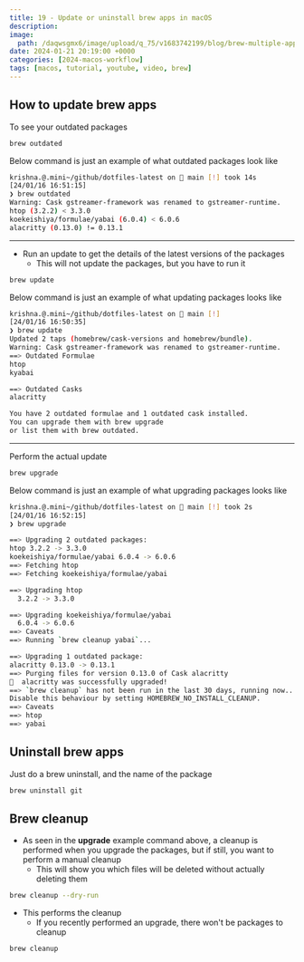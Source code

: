 ```yaml
---
title: 19 - Update or uninstall brew apps in macOS
description:
image:
  path: /daqwsgmx6/image/upload/q_75/v1683742199/blog/brew-multiple-apps.avif
date: 2024-01-21 20:19:00 +0000
categories: [2024-macos-workflow]
tags: [macos, tutorial, youtube, video, brew]
---
```


## How to update brew apps

To see your outdated packages

```bash
brew outdated
```

Below command is just an example of what outdated packages look like

```bash
krishna.@.mini~/github/dotfiles-latest on  main [!] took 14s
[24/01/16 16:51:15]
❯ brew outdated
Warning: Cask gstreamer-framework was renamed to gstreamer-runtime.
htop (3.2.2) < 3.3.0
koekeishiya/formulae/yabai (6.0.4) < 6.0.6
alacritty (0.13.0) != 0.13.1
```

---

- Run an update to get the details of the latest versions of the packages
  - This will not update the packages, but you have to run it

```bash
brew update
```

Below command is just an example of what updating packages looks like

```bash
krishna.@.mini~/github/dotfiles-latest on  main [!]
[24/01/16 16:50:35]
❯ brew update
Updated 2 taps (homebrew/cask-versions and homebrew/bundle).
Warning: Cask gstreamer-framework was renamed to gstreamer-runtime.
==> Outdated Formulae
htop
kyabai

==> Outdated Casks
alacritty

You have 2 outdated formulae and 1 outdated cask installed.
You can upgrade them with brew upgrade
or list them with brew outdated.
```

---

Perform the actual update

```bash
brew upgrade
```

Below command is just an example of what upgrading packages looks like

```bash
krishna.@.mini~/github/dotfiles-latest on  main [!] took 2s
[24/01/16 16:52:15]
❯ brew upgrade

==> Upgrading 2 outdated packages:
htop 3.2.2 -> 3.3.0
koekeishiya/formulae/yabai 6.0.4 -> 6.0.6
==> Fetching htop
==> Fetching koekeishiya/formulae/yabai

==> Upgrading htop
  3.2.2 -> 3.3.0

==> Upgrading koekeishiya/formulae/yabai
  6.0.4 -> 6.0.6
==> Caveats
==> Running `brew cleanup yabai`...

==> Upgrading 1 outdated package:
alacritty 0.13.0 -> 0.13.1
==> Purging files for version 0.13.0 of Cask alacritty
🍺  alacritty was successfully upgraded!
==> `brew cleanup` has not been run in the last 30 days, running now...
Disable this behaviour by setting HOMEBREW_NO_INSTALL_CLEANUP.
==> Caveats
==> htop
==> yabai
```

## Uninstall brew apps

Just do a brew uninstall, and the name of the package

```bash
brew uninstall git
```

## Brew cleanup

- As seen in the **upgrade** example command above, a cleanup is performed when
  you upgrade the packages, but if still, you want to perform a manual cleanup
  - This will show you which files will be deleted without actually deleting them

```bash
brew cleanup --dry-run
```

- This performs the cleanup
  - If you recently performed an upgrade, there won't be packages to cleanup

```bash
brew cleanup
```

